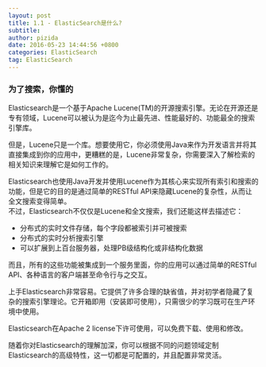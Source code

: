 ```yaml
---
layout: post
title: 1.1 - ElasticSearch是什么?
subtitle: 
author: pizida
date: 2016-05-23 14:44:56 +0800
categories: ElasticSearch
tag: ElasticSearch
---
```


### 为了搜索，你懂的

Elasticsearch是一个基于Apache Lucene(TM)的开源搜索引擎。无论在开源还是专有领域，Lucene可以被认为是迄今为止最先进、性能最好的、功能最全的搜索引擎库。  

但是，Lucene只是一个库。想要使用它，你必须使用Java来作为开发语言并将其直接集成到你的应用中，更糟糕的是，Lucene非常复杂，你需要深入了解检索的相关知识来理解它是如何工作的。

Elasticsearch也使用Java开发并使用Lucene作为其核心来实现所有索引和搜索的功能，但是它的目的是通过简单的RESTful API来隐藏Lucene的复杂性，从而让全文搜索变得简单。  
不过，Elasticsearch不仅仅是Lucene和全文搜索，我们还能这样去描述它：  

* 分布式的实时文件存储，每个字段都被索引并可被搜索
* 分布式的实时分析搜索引擎
* 可以扩展到上百台服务器，处理PB级结构化或非结构化数据

而且，所有的这些功能被集成到一个服务里面，你的应用可以通过简单的RESTful API、各种语言的客户端甚至命令行与之交互。

上手Elasticsearch非常容易。它提供了许多合理的缺省值，并对初学者隐藏了复杂的搜索引擎理论。它开箱即用（安装即可使用），只需很少的学习既可在生产环境中使用。

Elasticsearch在Apache 2 license下许可使用，可以免费下载、使用和修改。

随着你对Elasticsearch的理解加深，你可以根据不同的问题领域定制Elasticsearch的高级特性，这一切都是可配置的，并且配置非常灵活。
